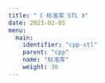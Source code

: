 ```yaml
---
title: "《 标准库 STL 》"
date: 2023-02-05
menu:
  main:
    identifier: "cpp-stl"
    parent: "cpp"
    name: "标准库"
    weight: 30
---
```

